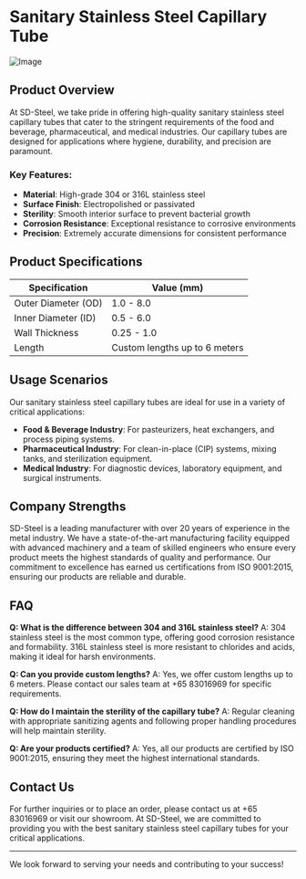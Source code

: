 # Sanitary Stainless Steel Capillary Tube

![Image](https://github.com/user-attachments/assets/2567258e-e124-4816-932d-1809bd27ef0b)

## Product Overview

At SD-Steel, we take pride in offering high-quality sanitary stainless steel capillary tubes that cater to the stringent requirements of the food and beverage, pharmaceutical, and medical industries. Our capillary tubes are designed for applications where hygiene, durability, and precision are paramount.

### Key Features:
- **Material**: High-grade 304 or 316L stainless steel
- **Surface Finish**: Electropolished or passivated
- **Sterility**: Smooth interior surface to prevent bacterial growth
- **Corrosion Resistance**: Exceptional resistance to corrosive environments
- **Precision**: Extremely accurate dimensions for consistent performance

## Product Specifications

| Specification | Value (mm) |
|---------------|------------|
| Outer Diameter (OD) | 1.0 - 8.0 |
| Inner Diameter (ID) | 0.5 - 6.0 |
| Wall Thickness | 0.25 - 1.0 |
| Length | Custom lengths up to 6 meters |

## Usage Scenarios

Our sanitary stainless steel capillary tubes are ideal for use in a variety of critical applications:

- **Food & Beverage Industry**: For pasteurizers, heat exchangers, and process piping systems.
- **Pharmaceutical Industry**: For clean-in-place (CIP) systems, mixing tanks, and sterilization equipment.
- **Medical Industry**: For diagnostic devices, laboratory equipment, and surgical instruments.

## Company Strengths

SD-Steel is a leading manufacturer with over 20 years of experience in the metal industry. We have a state-of-the-art manufacturing facility equipped with advanced machinery and a team of skilled engineers who ensure every product meets the highest standards of quality and performance. Our commitment to excellence has earned us certifications from ISO 9001:2015, ensuring our products are reliable and durable.

## FAQ

**Q: What is the difference between 304 and 316L stainless steel?**
A: 304 stainless steel is the most common type, offering good corrosion resistance and formability. 316L stainless steel is more resistant to chlorides and acids, making it ideal for harsh environments.

**Q: Can you provide custom lengths?**
A: Yes, we offer custom lengths up to 6 meters. Please contact our sales team at +65 83016969 for specific requirements.

**Q: How do I maintain the sterility of the capillary tube?**
A: Regular cleaning with appropriate sanitizing agents and following proper handling procedures will help maintain sterility.

**Q: Are your products certified?**
A: Yes, all our products are certified by ISO 9001:2015, ensuring they meet the highest international standards.

## Contact Us

For further inquiries or to place an order, please contact us at +65 83016969 or visit our showroom. At SD-Steel, we are committed to providing you with the best sanitary stainless steel capillary tubes for your critical applications.

---

We look forward to serving your needs and contributing to your success!